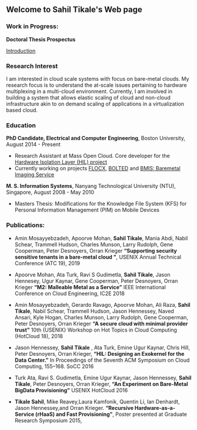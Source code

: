 ## Welcome to Sahil Tikale's Web page

### Work in Progress:
**Doctoral Thesis Prospectus**

[Introduction](https://sahiltikale.github.io/SahilPHDproposal.pdf#section.1.1)

### Research Interest
I am interested in cloud scale systems with focus on bare-metal clouds. My research focus is to understand the at-scale issues pertaining to hardware multiplexing in a multi-cloud environment. Currently, I am involved in building a system that allows elastic scaling of cloud and non-cloud infrastructure akin to on demand scaling of applications in a virtualization based cloud.


### Education

**PhD Candidate, Electrical and Computer Engineering**, Boston University, August 2014 - Present
- Research Assistant at Mass Open Cloud. Core developer for the [Hardware Isolation Layer (HIL) project ](ihttps://github.com/CCI-MOC/hil)
- Currently working on projects [FLOCX](https://cci-moc.github.io/flocx/), [BOLTED](https://massopen.cloud/blog/secure-cloud/) and [BMIS: Baremetal Imaging Service](https://massopen.cloud/blog/bare-metal-imaging/) 


**M. S. Information Systems**, Nanyang Technological University (NTU), Singapore, August 2008 - May 2010
- Masters Thesis: Modifications for the Knowledge File System (KFS) for Personal Information Management (PIM) on Mobile Devices


### Publications:

- Amin Mosayyebzadeh, Apoorve Mohan, **Sahil Tikale**, Mania Abdi, Nabil Schear, Trammell Hudson, Charles Munson, Larry Rudolph, Gene Cooperman, Peter Desnoyers, Orran Krieger **“Supporting security sensitive tenants in a bare-metal cloud ”**, USENIX Annual Technical Conference (ATC 19), 2019

- Apoorve Mohan, Ata Turk, Ravi S Gudimetla, **Sahil Tikale**, Jason Hennesey, Ugur Kaynar, Gene Cooperman, Peter Desnoyers, Orran Krieger **“M2: Malleable Metal as a Service”** IEEE International Conference on Cloud Engineering, IC2E 2018

- Amin Mosayyebzadeh, Gerardo Ravago, Apoorve Mohan, Ali Raza, **Sahil Tikale**, Nabil Schear, Trammell Hudson, Jason Hennessey, Naved Ansari, Kyle Hogan, Charles Munson, Larry Rudolph, Gene Cooperman, Peter Desnoyers, Orran Krieger **“A secure cloud with minimal provider trust”** 10th {USENIX} Workshop on Hot Topics in Cloud Computing (HotCloud 18), 2018 

- Jason Hennessey, **Sahil Tikale** , Ata Turk, Emine Ugur Kaynar, Chris Hill, Peter Desnoyers, Orran Krieger, **“HIL:   Designing an Exokernel for the Data Center.”** In Proceedings of the Seventh ACM Symposium on Cloud Computing, 155–168. SoCC 2016

- Turk Ata, Ravi S. Gudimetla, Emine Ugur Kaynar, Jason Hennessey, **Sahil Tikale**, Peter Desnoyers, Orran Krieger, **“An Experiment on Bare-Metal BigData Provisioning”** USENIX HotCloud 2016

- **Tikale Sahil**, Mike Reavey,Laura Kamfonik, Quentin Li, Ian Denhardt, Jason Hennessey,and Orran Krieger.
**“Recursive Hardware-as-a-Service (rHaaS) and Fast Provisioning”**, Poster presented at Graduate Research Symposium 2015,

